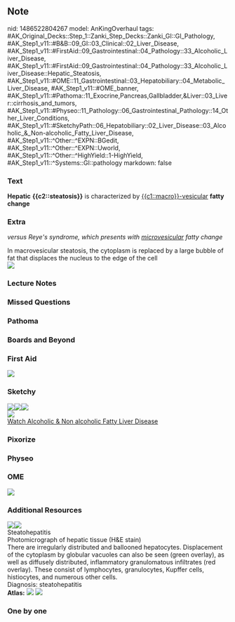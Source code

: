 ## Note
nid: 1486522804267
model: AnKingOverhaul
tags: #AK_Original_Decks::Step_1::Zanki_Step_Decks::Zanki_GI::GI_Pathology, #AK_Step1_v11::#B&B::09_GI::03_Clinical::02_Liver_Disease, #AK_Step1_v11::#FirstAid::09_Gastrointestinal::04_Pathology::33_Alcoholic_Liver_Disease, #AK_Step1_v11::#FirstAid::09_Gastrointestinal::04_Pathology::33_Alcoholic_Liver_Disease::Hepatic_Steatosis, #AK_Step1_v11::#OME::11_Gastrointestinal::03_Hepatobiliary::04_Metabolic_Liver_Disease, #AK_Step1_v11::#OME_banner, #AK_Step1_v11::#Pathoma::11_Exocrine,Pancreas,Gallbladder,&Liver::03_Liver::cirrhosis_and_tumors, #AK_Step1_v11::#Physeo::11_Pathology::06_Gastrointestinal_Pathology::14_Other_Liver_Conditions, #AK_Step1_v11::#SketchyPath::06_Hepatobiliary::02_Liver_Disease::03_Alcoholic_&_Non-alcoholic_Fatty_Liver_Disease, #AK_Step1_v11::^Other::^EXPN::BGedit, #AK_Step1_v11::^Other::^EXPN::Uworld, #AK_Step1_v11::^Other::^HighYield::1-HighYield, #AK_Step1_v11::^Systems::GI::pathology
markdown: false

### Text
<div>
  <b>Hepatic</b> <b>{{c2::steatosis}}</b> is characterized by
  <u>{{c1::macro}}-vesicular</u> <b>fatty change</b>
</div>

### Extra
<i>versus Reye's syndrome, which presents with
<u>microvesicular</u> fatty change</i>
<div>
  In macrovesicular steatosis, the cytoplasm is replaced by a large
  bubble of fat that displaces the nucleus to the edge of the cell
</div>
<div><img src="paste-12086037970945%20(1).jpg"></div>

### Lecture Notes


### Missed Questions


### Pathoma


### Boards and Beyond


### First Aid
<img src="tmpksbo39.png">

### Sketchy
<div><img src=
"Screen%20Shot%202020-02-01%20at%205.41.52%20PM.JPG"><img src=
"Screen%20Shot%202020-02-01%20at%2011.50.40%20AM.JPG"><img src=
"Screen%20Shot%202020-02-01%20at%205.42.12%20PM.JPG"></div>
<div><img src="Zoverall%20picture%20(63).JPG"></div><a href=
"https://dashboard.sketchy.com/study/medical/courses/medical-pathophysiology/units/medical-pediatrics-hepatobiliary/videos/medical-pathophysiology-hepatobiliary-liver-disease-alcoholic-and-non-alcoholic-fatty-liver-disease?utm_source=anki&utm_medium=partnership&utm_campaign=february_update&utm_content=medical">Watch
Alcoholic & Non alcoholic Fatty Liver Disease</a>

### Pixorize


### Physeo


### OME
<div class="ome-widget">
  <a href="https://onlinemeded.org?ref=anki"><img src=
  "_OME_AnkiFlashcards_General_7.png"></a>
</div>

### Additional Resources
<div><img src="big_5081d9274569c.jpg"><img src=
"5081d9274569c.jpg"></div>
<div>
  <div>
    <div>
      Steatohepatitis
    </div>
  </div>
  <div>
    <div>
      <div>
        Photomicrograph of hepatic tissue (H&E stain)
      </div>
      <div>
        There are irregularly distributed and ballooned
        hepatocytes. Displacement of the cytoplasm by globular
        vacuoles can also be seen (green overlay), as well as
        diffusely distributed, inflammatory granulomatous
        infiltrates (red overlay). These consist of lymphocytes,
        granulocytes, Kupffer cells, histiocytes, and numerous
        other cells.
      </div>
      <div>
        Diagnosis: steatohepatitis
      </div>
    </div>
  </div>
</div><b>Atlas:</b> <img src="tmp5A2Iv2.png"> <img src=
"paste-f6dcfd93bad83e458377dd060c5eee3b2b1115a8.png">

### One by one

